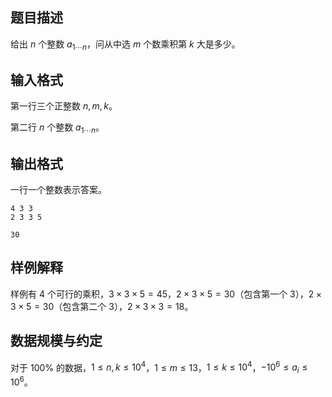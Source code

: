 ## 题目描述

给出 $n$ 个整数 $a_{1\cdots n}$，问从中选 $m$ 个数乘积第 $k$ 大是多少。

## 输入格式

第一行三个正整数 $n,m,k$。

第二行 $n$ 个整数 $a_{1\cdots n}$。

## 输出格式

一行一个整数表示答案。

```input1
4 3 3
2 3 3 5
```

```output1
30
```

## 样例解释

样例有 $4$ 个可行的乘积，$3\times 3\times 5=45$，$2\times 3\times 5=30$（包含第一个 $3$），$2\times 3\times 5=30$（包含第二个 $3$），$2\times 3\times 3=18$。

## 数据规模与约定

对于 $100\%$ 的数据，$1\leq n,k\leq 10^4$，$1\leq m\leq 13$，$1\leq k\leq 10^4$，$-10^6\leq a_i\leq 10^6$。

